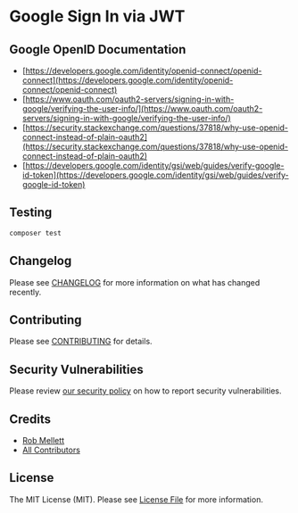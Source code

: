 # Google Sign In via JWT

## Google OpenID Documentation

- [https://developers.google.com/identity/openid-connect/openid-connect](https://developers.google.com/identity/openid-connect/openid-connect)
- [https://www.oauth.com/oauth2-servers/signing-in-with-google/verifying-the-user-info/](https://www.oauth.com/oauth2-servers/signing-in-with-google/verifying-the-user-info/)
- [https://security.stackexchange.com/questions/37818/why-use-openid-connect-instead-of-plain-oauth2](https://security.stackexchange.com/questions/37818/why-use-openid-connect-instead-of-plain-oauth2)
- [https://developers.google.com/identity/gsi/web/guides/verify-google-id-token](https://developers.google.com/identity/gsi/web/guides/verify-google-id-token)

## Testing

```bash
composer test
```

## Changelog

Please see [CHANGELOG](CHANGELOG.md) for more information on what has changed recently.

## Contributing

Please see [CONTRIBUTING](CONTRIBUTING.md) for details.

## Security Vulnerabilities

Please review [our security policy](../../security/policy) on how to report security vulnerabilities.

## Credits

- [Rob Mellett](https://github.com/robmellett)
- [All Contributors](../../contributors)

## License

The MIT License (MIT). Please see [License File](LICENSE.md) for more information.
